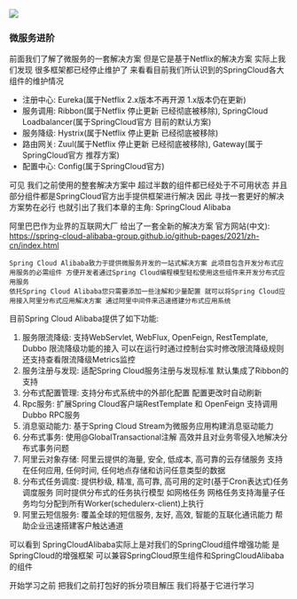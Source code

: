 <img src="https://image.itbaima.net/markdown/2023/03/06/V1dFqQMR7T2GzSJ.png"/>

### 微服务进阶
前面我们了解了微服务的一套解决方案 但是它是基于Netflix的解决方案 实际上我们发现 很多框架都已经停止维护了 来看看目前我们所认识到的SpringCloud各大组件的维护情况
- 注册中心: Eureka(属于Netflix 2.x版本不再开源 1.x版本仍在更新)
- 服务调用: Ribbon(属于Netflix 停止更新 已经彻底被移除), SpringCloud Loadbalancer(属于SpringCloud官方 目前的默认方案)
- 服务降级: Hystrix(属于Netflix 停止更新 已经彻底被移除)
- 路由网关: Zuul(属于Netflix 停止更新 已经彻底被移除), Gateway(属于SpringCloud官方 推荐方案)
- 配置中心: Config(属于SpringCloud官方)

可见 我们之前使用的整套解决方案中 超过半数的组件都已经处于不可用状态 并且部分组件都是SpringCloud官方出手提供框架进行解决
因此 寻找一套更好的解决方案势在必行 也就引出了我们本章的主角: SpringCloud Alibaba

阿里巴巴作为业界的互联网大厂 给出了一套全新的解决方案 官方网站(中文): https://spring-cloud-alibaba-group.github.io/github-pages/2021/zh-cn/index.html

    Spring Cloud Alibaba致力于提供微服务开发的一站式解决方案 此项目包含开发分布式应用服务的必需组件 方便开发者通过Spring Cloud编程模型轻松使用这些组件来开发分布式应用服务
    依托Spring Cloud Alibaba您只需要添加一些注解和少量配置 就可以将Spring Cloud应用接入阿里分布式应用解决方案 通过阿里中间件来迅速搭建分布式应用系统

目前Spring Cloud Alibaba提供了如下功能:
1. 服务限流降级: 支持WebServlet, WebFlux, OpenFeign, RestTemplate, Dubbo 限流降级功能的接入 可以在运行时通过控制台实时修改限流降级规则 还支持查看限流降级Metrics监控
2. 服务注册与发现: 适配Spring Cloud服务注册与发现标准 默认集成了Ribbon的支持
3. 分布式配置管理: 支持分布式系统中的外部化配置 配置更改时自动刷新
4. Rpc服务: 扩展Spring Cloud客户端RestTemplate 和 OpenFeign 支持调用Dubbo RPC服务
5. 消息驱动能力: 基于Spring Cloud Stream为微服务应用构建消息驱动能力
6. 分布式事务: 使用@GlobalTransactional注解 高效并且对业务零侵入地解决分布式事务问题
7. 阿里云对象存储: 阿里云提供的海量, 安全, 低成本, 高可靠的云存储服务 支持在任何应用, 任何时间, 任何地点存储和访问任意类型的数据
8. 分布式任务调度: 提供秒级, 精准, 高可靠, 高可用的定时(基于Cron表达式)任务调度服务 同时提供分布式的任务执行模型 如网格任务 网格任务支持海量子任务均匀分配到所有Worker(schedulerx-client)上执行
9. 阿里云短信服务: 覆盖全球的短信服务, 友好, 高效, 智能的互联化通讯能力 帮助企业迅速搭建客户触达通道

可以看到 SpringCloudAlibaba实际上是对我们的SpringCloud组件增强功能 是SpringCloud的增强框架 可以兼容SpringCloud原生组件和SpringCloudAlibaba的组件

开始学习之前 把我们之前打包好的拆分项目解压 我们将基于它进行学习